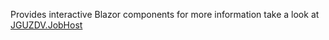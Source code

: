 Provides interactive Blazor components
for more information take a look at [JGUZDV.JobHost](/../../JGUZDV.JobHost/src/README)